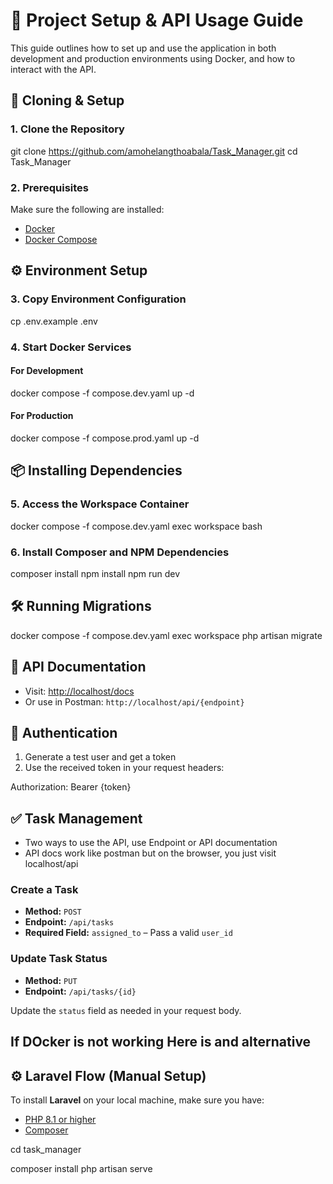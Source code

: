 # 🧾 Project Setup & API Usage Guide

This guide outlines how to set up and use the application in both development and production environments using Docker, and how to interact with the API.


## 🚀 Cloning & Setup

### 1. Clone the Repository

git clone https://github.com/amohelangthoabala/Task_Manager.git
cd Task_Manager

### 2. Prerequisites

Make sure the following are installed:

* [Docker](https://www.docker.com/)
* [Docker Compose](https://docs.docker.com/compose/)


## ⚙️ Environment Setup

### 3. Copy Environment Configuration

cp .env.example .env

### 4. Start Docker Services

#### For Development

docker compose -f compose.dev.yaml up -d

#### For Production

docker compose -f compose.prod.yaml up -d

## 📦 Installing Dependencies

### 5. Access the Workspace Container

docker compose -f compose.dev.yaml exec workspace bash

### 6. Install Composer and NPM Dependencies

composer install
npm install
npm run dev

## 🛠️ Running Migrations

docker compose -f compose.dev.yaml exec workspace php artisan migrate

## 📘 API Documentation

* Visit: [http://localhost/docs](http://localhost/docs)
* Or use in Postman: `http://localhost/api/{endpoint}`


## 🔐 Authentication

1. Generate a test user and get a token
2. Use the received token in your request headers:

Authorization: Bearer {token}

## ✅ Task Management

- Two ways to use the API, use Endpoint or API documentation
- API docs work like postman but on the browser, you just visit localhost/api

### Create a Task

* **Method:** `POST`
* **Endpoint:** `/api/tasks`
* **Required Field:** `assigned_to` – Pass a valid `user_id`

### Update Task Status

* **Method:** `PUT`
* **Endpoint:** `/api/tasks/{id}`

Update the `status` field as needed in your request body.

## If DOcker is not working Here is and alternative
## ⚙ Laravel Flow (Manual Setup)


To install **Laravel** on your local machine, make sure you have:

- [PHP 8.1 or higher](https://www.php.net/downloads/)  
- [Composer](https://getcomposer.org/) 

cd task_manager

composer install
php artisan serve
